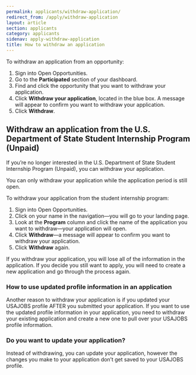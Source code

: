 ```yaml
---
permalink: applicants/withdraw-application/
redirect_from: /apply/withdraw-application
layout: article
section: applicants
category: applicants
sidenav: apply-withdraw-application
title: How to withdraw an application
---
```


To withdraw an application from an opportunity:

1. Sign into Open Opportunities.
2. Go to the **Participated** section of your dashboard.
3. Find and click the opportunity that you want to withdraw your application.
4. Click **Withdraw your application**, located in the blue box. A message will appear to confirm you want to withdraw your application.
5. Click **Withdraw**.

## Withdraw an application from the U.S. Department of State Student Internship Program (Unpaid)

If you’re no longer interested in the U.S. Department of State Student Internship Program (Unpaid), you can withdraw your application.

You can only withdraw your application while the application period is still open.

To withdraw your application from the student internship program:

1. Sign into Open Opportunities.
2. Click on your name in the navigation—you will go to your landing page.
3. Look at the **Program** column and click the name of the application you want to withdraw—your application will open.
4. Click **Withdraw**—a message will appear to confirm you want to withdraw your application.
5. Click **Withdraw** again.

If you withdraw your application, you will lose all of the information in the application. If you decide you still want to apply, you will need to create a new application and go through the process again.

### How to use updated profile information in an application

Another reason to withdraw your application is if you updated your USAJOBS profile AFTER you submitted your application. If you want to use the updated profile information in your application, you need to withdraw your existing application and create a new one to pull over your USAJOBS profile information.

### Do you want to update your application?

Instead of withdrawing, you can update your application, however the changes you make to your application don’t get saved to your USAJOBS profile.
